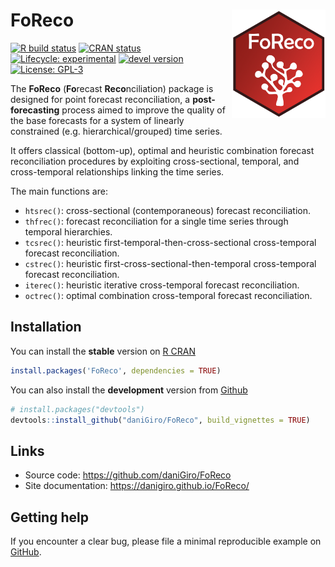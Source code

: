 
<!-- README.md is generated from README.Rmd. Please edit that file -->

FoReco <img src="man/figures/logo.svg" align="right" alt="logo" width="150" style = "border: none; float: right;">
==================================================================================================================

<!-- badges: start -->

[![R build
status](https://github.com/daniGiro/FoReco/workflows/R-CMD-check/badge.svg)](https://github.com/daniGiro/FoReco/actions)
[![CRAN
status](https://www.r-pkg.org/badges/version/FoReco)](https://CRAN.R-project.org/package=FoReco)
[![Lifecycle:
experimental](https://img.shields.io/badge/lifecycle-experimental-orange.svg)](https://www.tidyverse.org/lifecycle/#experimental)
[![devel
version](https://img.shields.io/badge/devel%20version-0.1.2-blue.svg)](https://github.com/daniGiro/FoReco)
[![License:
GPL-3](https://img.shields.io/badge/license-GPL--3-forestgreen.svg)](https://cran.r-project.org/web/licenses/GPL-3)
<!-- badges: end -->

The **FoReco** (**Fo**recast **Reco**nciliation) package is designed for
point forecast reconciliation, a **post-forecasting** process aimed to
improve the quality of the base forecasts for a system of linearly
constrained (e.g. hierarchical/grouped) time series.

It offers classical (bottom-up), optimal and heuristic combination
forecast reconciliation procedures by exploiting cross-sectional,
temporal, and cross-temporal relationships linking the time series.

The main functions are:

-   `htsrec()`: cross-sectional (contemporaneous) forecast
    reconciliation.
-   `thfrec()`: forecast reconciliation for a single time series through
    temporal hierarchies.
-   `tcsrec()`: heuristic first-temporal-then-cross-sectional
    cross-temporal forecast reconciliation.
-   `cstrec()`: heuristic first-cross-sectional-then-temporal
    cross-temporal forecast reconciliation.
-   `iterec()`: heuristic iterative cross-temporal forecast
    reconciliation.
-   `octrec()`: optimal combination cross-temporal forecast
    reconciliation.

Installation
------------

You can install the **stable** version on [R
CRAN](https://cran.r-project.org/)

``` r
install.packages('FoReco', dependencies = TRUE)
```

You can also install the **development** version from
[Github](https://github.com/daniGiro/FoReco)

``` r
# install.packages("devtools")
devtools::install_github("daniGiro/FoReco", build_vignettes = TRUE)
```

Links
-----

-   Source code: <https://github.com/daniGiro/FoReco>
-   Site documentation: <https://danigiro.github.io/FoReco/>

Getting help
------------

If you encounter a clear bug, please file a minimal reproducible example
on [GitHub](https://github.com/daniGiro/FoReco/issues).
